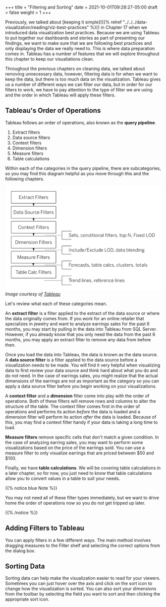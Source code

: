 +++
title = "Filtering and Sorting"
date = 2021-10-01T09:28:27-05:00
draft = false
weight = 1
+++

Previously, we talked about [keeping it simple]({{% relref "../../../data-visualization/reading/viz-best-practices" %}}) in Chapter 17 when we introduced data visualization best practices. Because we are using Tableau to put together our dashboards and stories as part of presenting our findings, we want to make sure that we are following best practices and only displaying the data we really need to. This is where data preparation comes in. Tableau has a number of features that we will explore throughout this chapter to keep our visualiations clean.

Throughout the previous chapters on cleaning data, we talked about removing unnecessary data, however, filtering data is for when we want to keep the data, but there is too much data on the visualization. Tableau gives us a number of different ways we can filter our data, but in order for our filters to work, we have to pay attention to the type of filter we are using and the order in which Tableau will apply these filters.

## Tableau's Order of Operations

Tableau follows an order of operations, also known as the **query pipeline**. 

1. Extract filters
1. Data source filters
1. Context filters
1. Dimension filters
1. Measure filters
1. Table calculations

Within each of the categories in the query pipeline, there are subcategories, so you may find this diagram helpful as you move through this and the following chapters.

![Diagram of Tableau's query pipeline](./pictures/tableau-query-pipeline.png)
*Image courtesy of [Tableau](https://help.tableau.com/current/pro/desktop/en-us/order_of_operations.htm)*

Let's review what each of these categories mean. 

An **extract filter** is a filter applied to the extract of the data source or where the data originally comes from. If you work for an online retailer that specializes in jewelry and want to analyze earrings sales for the past 6 months, you may start by pulling in the data into Tableau from SQL Server. However, if you already know that you only need the data from the past 6 months, you may apply an extract filter to remove any data from before then.

Once you load the data into Tableau, the data is known as the data source. A **data source filter** is a filter applied to the data source before a visualization needs to be made. You will find it very helpful when visualizing data to first review your data source and think hard about what you do and do not need. In the case of earrings sales, you might realize that the actual dimensions of the earrings are not as important as the category so you can apply a data source filter before you begin working on your visualizations.

A **context filter** and a **dimension** filter come into play with the order of operations. Both of these filters will remove rows and columns to alter the structure of the table. The context filter comes first in the order of operations and performs its action *before* the data is loaded and a dimension filter will perform its action *after* the data is loaded. Because of this, you may find a context filter handy if your data is taking a long time to load.

**Measure filters** remove specific cells that don't match a given condition. In the case of analyzing earring sales, you may want to perform some visualizations based on the price of the earrings sold. You can use a measure filter to only visualize earrings that are priced between $50 and $100.

Finally, we have **table calculations**. We will be covering table calculations in a later chapter, so for now, you just need to know that table calculations allow you to convert values in a table to suit your needs.

{{% notice blue Note %}}

You may not need all of these filter types immediately, but we want to drive home the order of operations now so you do not get tripped up later.

{{% /notice %}}

## Adding Filters to Tableau

You can apply filters in a few different ways. The main method involves dragging measures to the Filter shelf and selecting the correct options from the dialog box.

## Sorting Data

Sorting data can help make the visualization easier to read for your viewers. Sometimes you can just hover over the axis and click on the sort icon to change how the visualization is sorted. You can also sort your dimensions from the toolbar by selecting the field you want to sort and then clicking the appropriate sort icon.